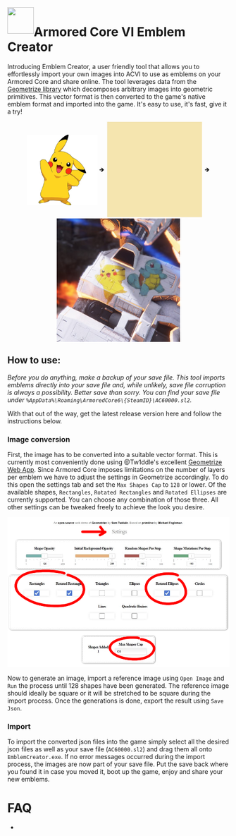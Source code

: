 <img align="left" width="60" height="60" src="./assets/icon.ico">

# Armored Core VI Emblem Creator

Introducing Emblem Creator, a user friendly tool that allows you to effortlessly import your own images into ACVI to use as emblems on your Armored Core and share online. The tool leverages data from the [Geometrize library](https://github.com/Tw1ddle/geometrize-haxe) which decomposes arbitrary images into geometric primitives. This vector format is then converted to the game's native emblem format and imported into the game. It's easy to use, it's fast, give it a try!

<div align="center" >
<img align="center" width="160" height="160" src="./assets/pika.jpg"> 🡺
<img align="center" width="220" height="220" src="./assets/pika.gif" loop="0"> 🡺
<img align="center" width="280" height="280" src="./assets/emblems1.jpg" loop="0">
</div>

## How to use:
  *Before you do anything, make a backup of your save file. This tool imports emblems directly into your save file and, while unlikely, save file corruption is always a possibility. Better save than sorry. You can find your save file under `%AppData%\Roaming\ArmoredCore6\{SteamID}\AC60000.sl2`.*

With that out of the way, get the latest release version here and follow the instructions below.

### Image conversion

First, the image has to be converted into a suitable vector format. This is currently most conveniently done using @Tw1ddle's excellent [Geometrize Web App](https://www.samcodes.co.uk/project/geometrize-haxe-web/). Since Armored Core imposes limitations on the number of layers per emblem we have to adjust the settings in Geometrize accordingly. To do this open the settings tab and set the `Max Shapes Cap` to `128` or lower. Of the available shapes, `Rectangles`, `Rotated Rectangles` and `Rotated Ellipses` are currently supported. You can choose any combination of those three. All other settings can be tweaked freely to achieve the look you desire. 

![Setting](./assets/settings.png)

Now to generate an image, import a reference image using `Open Image` and `Run` the process until 128 shapes have been generated. The reference image should ideally be square or it will be stretched to be square during the import process. Once the generations is done, export the result using `Save Json`.

### Import

To import the converted json files into the game simply select all the desired json files as well as your save file (`AC60000.sl2`) and drag them all onto `EmblemCreator.exe`. If no error messages occurred during the import process, the images are now part of your save file. Put the save back where you found it in case you moved it, boot up the game, enjoy and share your new emblems.

# FAQ
-
